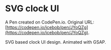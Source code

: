 # SVG clock UI

A Pen created on CodePen.io. Original URL: [https://codepen.io/icebob/pen/JYoQZg](https://codepen.io/icebob/pen/JYoQZg).

SVG based clock UI design. Animated with GSAP.